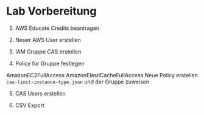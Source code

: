 # Lab Vorbereitung

1. AWS Educate Credits beantragen

2. Neuer AWS User erstellen

3. IAM Gruppe CAS erstellen

4. Policy für Gruppe festlegen

AmazonEC2FullAccess
AmazonElastiCacheFullAccess
Neue Policy erstellen `cas-limit-instance-type.json` und der Gruppe zuweisen

5. CAS Users erstellen

6. CSV Export
